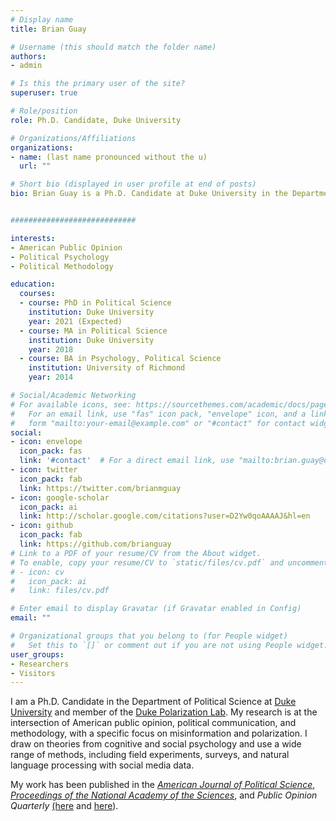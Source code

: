 ```yaml
---
# Display name
title: Brian Guay

# Username (this should match the folder name)
authors:
- admin

# Is this the primary user of the site?
superuser: true

# Role/position
role: Ph.D. Candidate, Duke University

# Organizations/Affiliations
organizations:
- name: (last name pronounced without the u)
  url: ""

# Short bio (displayed in user profile at end of posts)
bio: Brian Guay is a Ph.D. Candidate at Duke University in the Department of Political Science.


############################

interests:
- American Public Opinion
- Political Psychology
- Political Methodology

education:
  courses:
  - course: PhD in Political Science
    institution: Duke University
    year: 2021 (Expected)
  - course: MA in Political Science
    institution: Duke University
    year: 2018
  - course: BA in Psychology, Political Science
    institution: University of Richmond
    year: 2014

# Social/Academic Networking
# For available icons, see: https://sourcethemes.com/academic/docs/page-builder/#icons
#   For an email link, use "fas" icon pack, "envelope" icon, and a link in the
#   form "mailto:your-email@example.com" or "#contact" for contact widget.
social:
- icon: envelope
  icon_pack: fas
  link: '#contact'  # For a direct email link, use "mailto:brian.guay@duke.edu".
- icon: twitter
  icon_pack: fab
  link: https://twitter.com/brianmguay
- icon: google-scholar
  icon_pack: ai
  link: http://scholar.google.com/citations?user=D2Yw0qoAAAAJ&hl=en
- icon: github
  icon_pack: fab
  link: https://github.com/brianguay
# Link to a PDF of your resume/CV from the About widget.
# To enable, copy your resume/CV to `static/files/cv.pdf` and uncomment the lines below.
# - icon: cv
#   icon_pack: ai
#   link: files/cv.pdf

# Enter email to display Gravatar (if Gravatar enabled in Config)
email: ""

# Organizational groups that you belong to (for People widget)
#   Set this to `[]` or comment out if you are not using People widget.
user_groups:
- Researchers
- Visitors
---
```


I am a Ph.D. Candidate in the Department of Political Science at [Duke University](https://duke.edu/) and member of the [Duke Polarization Lab](https://www.polarizationlab.com/). My research is at the intersection of American public opinion, political communication, and methodology, with a specific focus on misinformation and polarization. I draw on theories from cognitive and social psychology and use a wide range of methods, including field experiments, surveys, and natural language processing with social media data. 

My work has been published in the [*American Journal of Political Science*](https://www.brianguay.com/files/GuayJohnston_2020_AJPS.pdf), [*Proceedings of the National Academy of the Sciences*](https://www.pnas.org/content/117/1/243/tab-figures-data), and *Public Opinion Quarterly* [(here](https://academic.oup.com/poq/advance-article/doi/10.1093/poq/nfaa026/6056667) and [here](https://www.brianguay.com/files/GuayLopez_2020_rr.pdf)).

